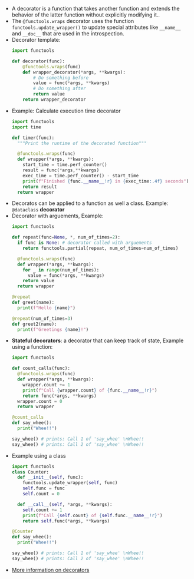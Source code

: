 - A decorator is a function that takes another function and extends the 
behavior of the latter function without explicitly modifying it..
- The `@functools.wraps` decorator uses the function 
`functools.update_wrapper()` to update special attributes like `__name__` and 
`__doc__` that are used in the introspection.
- Decorator template:
  ```python
  import functools

  def decorator(func):
      @functools.wraps(func)
      def wrapper_decorator(*args, **kwargs):
          # Do something before
          value = func(*args, **kwargs)
          # Do something after
          return value
      return wrapper_decorator

  ```
- Example: Calculate execution time decorator
  ```python
  import functools
  import time

  def timer(func):
    """Print the runtime of the decorated function"""

    @functools.wraps(func)
    def wrapper(*args, **kwargs):
      start_time = time.perf_counter()
      result = func(*args,**kwargs)
      exec_time = time.perf_counter() - start_time
      print(f"Finished {func.__name__!r} in {exec_time:.4f} seconds")
      return result
    return wrapper
  ```
- Decoratos can be applied to a function as well a class. Example: 
`@dataclass` **decorator**
- Decorator with arguements, Example:
  ```python
  import functools

  def repeat(func=None, *, num_of_times=2):
    if func is None: # decorator called with arguements
      return functools.partial(repeat, num_of_times=num_of_times)

    @functools.wraps(func)
    def wrapper(*args, **kwargs):
      for _ in range(num_of_times):
        value = func(*args, **kwargs)
      return value
    return wrapper

  @repeat
  def greet(name):
    print(f"Hello {name}")

  @repeat(num_of_times=3)
  def greet2(name):
    print(f"Greetings {name}!")
  ```
- **Stateful decorators**: a decorator that can keep track of state, Example 
using a function:
  ```python
  import functools

  def count_calls(func):
    @functools.wraps(func)
    def wrapper(*args, **kwargs):
      wrapper.count += 1
      print(f"Call {wrapper.count} of {func.__name__!r}")
      return func(*args, **kwargs)
    wrapper.count = 0
    return wrapper

  @count_calls
  def say_whee():
    print("Whee!!")

  say_whee() # prints: Call 1 of 'say_whee' \nWhee!!
  say_whee() # prints: Call 2 of 'say_whee' \nWhee!!
  ```
- Example using a class
  ```python
  import functools
  class Counter:
    def __init__(self, func):
      functools.update_wrapper(self, func)
      self.func = func
      self.count = 0

    def __call__(self, *args, **kwargs):
      self.count += 1
      print(f"Call {self.count} of {self.func.__name__!r}")
      return self.func(*args, **kwargs)

  @Counter
  def say_whee():
    print("Whee!!")

  say_whee() # prints: Call 1 of 'say_whee' \nWhee!!
  say_whee() # prints: Call 2 of 'say_whee' \nWhee!!
  ```
- [More information on decorators][realpython-decorator]

[realpython-decorator]: https://realpython.com/primer-on-python-decorators/